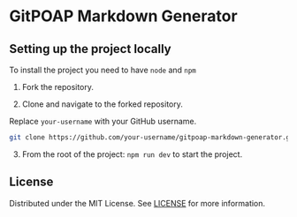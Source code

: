 # GitPOAP Markdown Generator

## Setting up the project locally

To install the project you need to have `node` and `npm`

1. Fork the repository.

2. Clone and navigate to the forked repository.

Replace `your-username` with your GitHub username.

```sh
git clone https://github.com/your-username/gitpoap-markdown-generator.git && cd gitpoap-markdown-generator && npm i
```

3. From the root of the project: `npm run dev` to start the project.

## License

Distributed under the MIT License. See [LICENSE](https://github.com/kamuik16/gitpoap-markdown-generator/blob/main/LICENSE) for more information.
